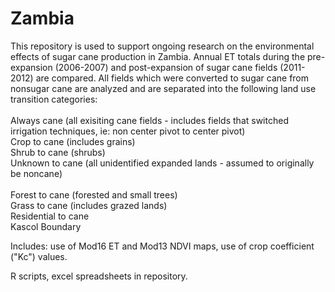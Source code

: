 # Zambia 

This repository is used to support ongoing research on the environmental effects of sugar cane production in Zambia. 
Annual ET totals during the pre-expansion (2006-2007) and post-expansion of sugar cane fields (2011-2012) are compared. 
All fields which were converted to sugar cane from nonsugar cane are analyzed and are separated into the following land use transition categories: 
<br><br>
Always cane (all exisiting cane fields - includes fields that switched irrigation techniques, ie: non center pivot to center pivot) <br>
Crop to cane (includes grains) <br>
Shrub to cane (shrubs) <br>
Unknown to cane (all unidentified expanded lands - assumed to originally be noncane)<br><br>
Forest to cane (forested and small trees)<br>
Grass to cane (includes grazed lands) <br>
Residential to cane<br>
Kascol Boundary

Includes: use of Mod16 ET and Mod13 NDVI maps, use of crop coefficient ("Kc") values. 

R scripts, excel spreadsheets in repository. 
